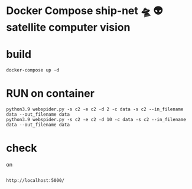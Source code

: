 Docker Compose ship-net 🛸 👽 satellite computer vision
======================

# build 
```
docker-compose up -d
```

# RUN on container

```
python3.9 webspider.py -s c2 -e c2 -d 2 -c data -s c2 --in_filename data --out_filename data
python3.9 webspider.py -s c2 -e c2 -d 10 -c data -s c2 --in_filename data --out_filename data

```

# check

on 

```

http://localhost:5000/

```

